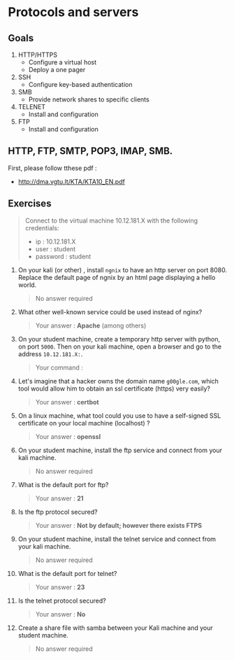 # Protocols and servers

## Goals  

1. HTTP/HTTPS
    - Configure a virtual host
    - Deploy a one pager 
2. SSH 
    - Configure key-based authentication
3. SMB
    - Provide network shares to specific clients
4. TELENET
    - Install and configuration
5. FTP
    - Install and configuration


## HTTP, FTP, SMTP, POP3, IMAP, SMB.

First, please follow tthese pdf :
- http://dma.vgtu.lt/KTA/KTA10_EN.pdf

## Exercises

> Connect to the virtual machine 10.12.181.X with the following credentials:  
> * ip : 10.12.181.X  
> * user : student  
> * password : student  

1.  On your kali (or other) , install ``ngnix`` to have an http server on port 8080. Replace the default page of ngnix by an html page displaying a hello world.
    > No answer required

2. What other well-known service could be used instead of nginx? 
    > Your answer : **Apache** (among others)

3. On your student machine, create a temporary http server with python, on port ``5000``. Then on your kali machine, open a browser and go to the address ``10.12.181.X:``.
    > Your command : 

4. Let's imagine that a hacker owns the domain name ``g00gle.com``, which tool would allow him to obtain an ssl certificate (https) very easily?
    > Your answer : **certbot**

5. On a linux machine, what tool could you use to have a self-signed SSL certificate on your local machine (localhost) ? 
    > Your answer : **openssl**

6. On your student machine, install the ftp service and connect from your kali machine.
    > No answer required

7. What is the default port for ftp? 
    > Your answer : **21**

8. Is the ftp protocol secured?
    > Your answer : **Not by default; however there exists FTPS**

9. On your student machine, install the telnet service and connect from your kali machine.
    > No answer required

10. What is the default port for telnet? 
    > Your answer : **23**

11. Is the telnet protocol secured?
    > Your answer : **No**
    
12. Create a share file with samba between your Kali machine and your student machine.
    > No answer required






